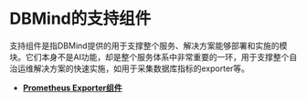 # DBMind的支持组件

支持组件是指DBMind提供的用于支撑整个服务、解决方案能够部署和实施的模块。它们本身不是AI功能，却是整个服务体系中非常重要的一环，用于支撑整个自治运维解决方案的快速实施，如用于采集数据库指标的exporter等。

-   **[Prometheus Exporter组件](Prometheus-Exporter组件.md)**  


